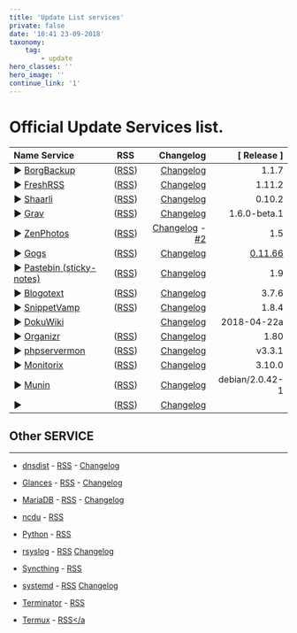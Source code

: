 ```yaml
---
title: 'Update List services'
private: false
date: '10:41 23-09-2018'
taxonomy:
    tag:
        - update
hero_classes: ''
hero_image: ''
continue_link: '1'
---
```


#    Official Update Services list. 


|  Name    Service          |    RSS              |    Changelog              |   [ Release ]      |
| :------------------------------ | :------------------------: | ------------------------: | -------------------------: |
|▶ <a href="https://github.com/borgbackup/borg/releases" target="_blank" rel="noopener">BorgBackup</a>    | (<a href="https://github.com/borgbackup/borg/releases.atom" target="_blank" rel="noopener">RSS</a>)          | <a href="https://github.com/borgbackup/borg/blob/1.1.7/docs/changes.rst#changelog" target="_blank" rel="noopener">Changelog </a>    |   1.1.7 |
|▶ <a href="https://github.com/FreshRSS/FreshRSS/releases" target="_blank" rel="noopener">FreshRSS</a> | (<a href="https://github.com/FreshRSS/FreshRSS/releases.atom" target="_blank" rel="noopener">RSS</a>)  |<a href="https://github.com/FreshRSS/FreshRSS/blob/master/CHANGELOG.md" target="_blank" rel="noopener">Changelog</a> |  1.11.2  |
|▶ <a href="https://github.com/shaarli/Shaarli/releases" target="_blank" rel="noopener">Shaarli</a> |  (<a href="https://github.com/shaarli/Shaarli/releases.atom" target="_blank" rel="noopener">RSS</a>)  |   <a href="https://github.com/shaarli/Shaarli/blob/master/CHANGELOG.md" target="_blank" rel="noopener">Changelog</a> |  0.10.2|
|▶ <a href="https://github.com/getgrav/grav/releases" target="_blank" rel="noopener"> Grav</a>|  (<a href="https://github.com/getgrav/grav/releases.atom" target="_blank" rel="noopener">RSS</a>) |   <a href="https://github.com/getgrav/grav/blob/master/CHANGELOG.md" target="_blank" rel="noopener">Changelog</a> |  1.6.0-beta.1  |
|▶ <a href="https://github.com/zenphoto/zenphoto/archive/master.zip" target="_blank" rel="noopener">ZenPhotos </a> | (<a href="https://github.com/zenphoto/zenphoto/releases.atom" target="_blank" rel="noopener">RSS</a>) |     <a href="https://www.zenphoto.org/news/category/changelog/" target="_blank" rel="noopener">Changelog</a> - <a href="https://github.com/zenphoto/zenphoto/blob/master/CHANGELOG.md" target="_blank" rel="noopener">#2</a> |   1.5     |
|▶ <a href="https://github.com/gogs/gogs/releases" target="_blank" rel="noopener">Gogs</a> |  (<a href="https://github.com/gogs/gogs/releases.atom" target="_blank" rel="noopener">RSS</a>)  |  <a href="https://gogs.io/docs/intro/change_log" target="_blank" rel="noopener">Changelog</a>|  [0.11.66](https://github.com/gogs/gogs/releases/tag/v0.11.66)  |
|▶ <a href="https://github.com/sayakb/sticky-notes/releases" target="_blank" rel="noopener">Pastebin (sticky-notes)</a>|  (<a href="https://github.com/sayakb/sticky-notes/releases.atom" target="_blank" rel="noopener">RSS</a>) | <a href="https://github.com/sayakb/sticky-notes/blob/master/CHANGELOG.md" target="_blank" rel="noopener">Changelog</a>  |   1.9 |
|▶ <a href="https://github.com/BlogoText/blogotext/releases" target="_blank" rel="noopener">Blogotext</a>|  (<a href="https://github.com/BlogoText/blogotext/releases.atom" target="_blank" rel="noopener">RSS</a>)  | <a href="https://github.com/BlogoText/blogotext/blob/master/CHANGELOG.md" target="_blank" rel="noopener">Changelog</a>  |  3.7.6|
|▶ <a href="https://github.com/broncowdd/SnippetVamp/releases" target="_blank" rel="noopener">SnippetVamp</a>|  (<a href="https://github.com/broncowdd/SnippetVamp/releases.atom" target="_blank" rel="noopener">RSS</a>)  | <a href="https://github.com/broncowdd/SnippetVamp/blob/master/CHANGELOG.md" target="_blank" rel="noopener">Changelog</a> |  1.8.4|
|▶ <a href="https://download.dokuwiki.org/" target="_blank" rel="noopener">DokuWiki</a>|     | <a href="https://www.dokuwiki.org/changes" target="_blank" rel="noopener">Changelog</a>  |  2018-04-22a |
|▶ <a href="https://github.com/causefx/Organizr/releases" target="_blank" rel="noopener">Organizr</a>|  (<a href="https://github.com/causefx/Organizr/releases.atom" target="_blank" rel="noopener">RSS</a>)  | <a href="https://github.com/causefx/Organizr/blob/master/CHANGELOG.md" target="_blank" rel="noopener">Changelog</a> |  1.80|
|▶ <a href="https://github.com/phpservermon/phpservermon/releases" target="_blank" rel="noopener">phpservermon</a>|  (<a href="https://github.com/phpservermon/phpservermon/releases.atom" target="_blank" rel="noopener">RSS</a>)    | <a href="https://github.com/phpservermon/phpservermon/blob/master/CHANGELOG.md" target="_blank" rel="noopener">Changelog</a>  | v3.3.1|
|▶ <a href="https://github.com/mikaku/Monitorix/releases" target="_blank" rel="noopener">Monitorix</a>|  (<a href="https://github.com/mikaku/Monitorix/releases.atom" target="_blank" rel="noopener">RSS</a>)      | <a href="https://github.com/mikaku/Monitorix/blob/master/CHANGELOG.md" target="_blank" rel="noopener">Changelog</a>  |  3.10.0|
|▶ <a href="https://github.com/munin-monitoring/munin/releases" target="_blank" rel="noopener">Munin</a>|   (<a href="https://github.com/munin-monitoring/munin/releases.atom" target="_blank" rel="noopener">RSS</a>)     | <a href="https://github.com/munin-monitoring/munin/blob/master/CHANGELOG.md" target="_blank" rel="noopener">Changelog</a>  |  debian/2.0.42-1|
|▶ <a href="/releases" target="_blank" rel="noopener"> </a>|  (<a href="/releases.atom" target="_blank" rel="noopener">RSS</a>)      | <a href="/blob/master/CHANGELOG.md" target="_blank" rel="noopener">Changelog</a> | |
 


##  Other SERVICE

------------------------


*  <a href="https://github.com/PowerDNS/pdns/releases" target="_blank" rel="noopener">dnsdist</a> - <a href="https://github.com/PowerDNS/pdns/releases.atom" target="_blank" rel="noopener">RSS</a> - <a href="https://dnsdist.org/changelog.html" target="_blank" rel="noopener">Changelog</a>

*  <a href="https://github.com/nicolargo/glances/releases" target="_blank" rel="noopener">Glances</a> - <a href="https://github.com/nicolargo/glances/releases.atom" target="_blank" rel="noopener">RSS</a> - <a href="https://github.com/nicolargo/glances/blob/master/NEWS" target="_blank" rel="noopener">Changelog</a> 

*  <a href="https://github.com/MariaDB/server/releases" target="_blank" rel="noopener">MariaDB</a> - <a href="https://github.com/MariaDB/server/releases.atom" target="_blank" rel="noopener">RSS</a> - <a href="https://mariadb.com/kb/en/library/release-notes/" target="_blank" rel="noopener">Changelog</a>

*  <a href="https://dev.yorhel.nl/ncdu/changes" target="_blank" rel="noopener">ncdu</a> - <a href="https://dev.yorhel.nl/ncdu/feed.atom" target="_blank" rel="noopener">RSS</a>    

*  <a href="https://www.python.org/blogs/" target="_blank" rel="noopener">Python</a> - <a href="http://feeds.feedburner.com/PythonInsider" target="_blank" rel="noopener">RSS</a>

*  <a href="https://github.com/rsyslog/rsyslog/releases" target="_blank" rel="noopener">rsyslog</a> - <a href="https://github.com/rsyslog/rsyslog/releases.atom" target="_blank" rel="noopener">RSS</a> <a href="https://github.com/rsyslog/rsyslog/blob/v8-stable/ChangeLog" target="_blank" rel="noopener">Changelog</a>

*  <a href="https://github.com/syncthing/syncthing/releases" target="_blank" rel="noopener">Syncthing</a> - <a href="https://github.com/syncthing/syncthing/releases.atom" target="_blank" rel="noopener">RSS</a>

* <a href="https://github.com/systemd/systemd/releases" target="_blank" rel="noopener">systemd</a> - <a href="https://github.com/systemd/systemd/releases.atom" target="_blank" rel="noopener">RSS</a> <a href="https://github.com/systemd/systemd/blob/master/NEWS" target="_blank" rel="noopener">Changelog</a>

* <a href="https://launchpad.net/terminator/+announcements" target="_blank" rel="noopener">Terminator</a> - <a href="http://feeds.launchpad.net/terminator/announcements.atom" target="_blank" rel="noopener">RSS</a>

*  <a href="https://github.com/termux/termux-app/releases" target="_blank" rel="noopener">Termux</a> - <a href="https://github.com/termux/termux-app/releases.atom" target="_blank" rel="noopener">RSS</a
